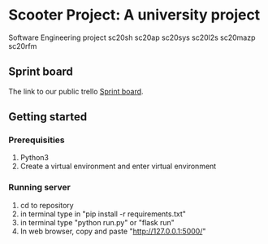 # Scooter Project: A university project

Software Engineering project
sc20sh
sc20ap
sc20sys
sc20l2s
sc20mazp
sc20rfm

## Sprint board

The link to our public trello [Sprint board](https://trello.com/b/Svs7abIi). 

## Getting started

### Prerequisities
1. Python3
2. Create a virtual environment and enter virtual environment

### Running server
1. cd to repository
2. in terminal type in "pip install -r requirements.txt"
3. in terminal type "python run.py" or "flask run"
4. In web browser, copy and paste "http://127.0.0.1:5000/"
